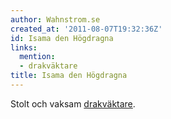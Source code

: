 ```yaml
---
author: Wahnstrom.se
created_at: '2011-08-07T19:32:36Z'
id: Isama den Högdragna
links:
  mention:
  - drakväktare
title: Isama den Högdragna
---
```


Stolt och vaksam [drakväktare].

  [drakväktare]: drakväktare